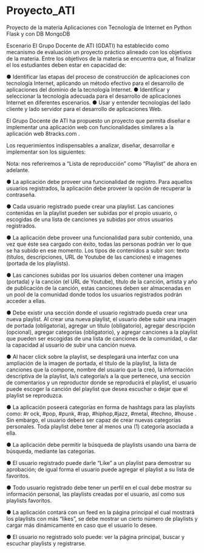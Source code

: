 # Proyecto_ATI

Proyecto de la materia Aplicaciones con Tecnología de Internet en Python Flask y con DB MongoDB

Escenario
El Grupo Docente de ATI (GDATI) ha establecido como mecanismo de evaluación
un proyecto práctico alineado con los objetivos de la materia. Entre los objetivos de
la materia se encuentra que, al finalizar el los estudiantes deben estar en capacidad
de:

● Identificar las etapas del proceso de construcción de aplicaciones con tecnología
Internet, aplicando un método efectivo para el desarrollo de aplicaciones del dominio
de la tecnología Internet.
● Identificar y seleccionar la tecnología adecuada para el desarrollo de aplicaciones
Internet en diferentes escenarios.
● Usar y entender tecnologías del lado cliente y lado servidor para el desarrollo de
aplicaciones Web.

El Grupo Docente de ATI ha propuesto un proyecto que permita diseñar e
implementar una aplicación web con funcionalidades similares a la aplicación web
8tracks.com .

Los requerimientos indispensables a analizar, diseñar, desarrollar e implementar
son los siguientes:

Nota: nos referiremos a “Lista de reproducción” como “Playlist” de ahora en
adelante.

● La aplicación debe proveer una funcionalidad de registro. Para aquellos
usuarios registrados, la aplicación debe proveer la opción de recuperar la
contraseña.

● Cada usuario registrado puede crear una playlist. Las canciones contenidas
en la playlist pueden ser subidas por el propio usuario, o escogidas de una
lista de canciones ya subidas por otros usuarios registrados.

● La aplicación debe proveer una funcionalidad para subir contenido, una vez
que éste sea cargado con éxito, todas las personas podrán ver lo que se ha
subido en ese momento. Los tipos de contenidos a subir son: texto (títulos,
descripciones, URL de Youtube de las canciones) e imagenes (portada de los
playlists).

● Las canciones subidas por los usuarios deben contener una imagen (portada)
y la canción (el URL de Youtube), título de la canción, artista y año de
publicación de la canción, estas canciones deben ser almacenadas en un
pool de la comunidad donde todos los usuarios registrados podrán acceder a
ellas.

● Debe existir una sección donde el usuario registrado pueda crear una nueva
playlist. Al crear una nueva playlist, el usuario debe subir una imagen de
portada (obligatoria), agregar un título (obligatorio), agregar descripción
(opcional), agregar categorías (obligatorio), y agregar canciones a la playlist
que pueden ser escogidas de una lista de canciones de la comunidad, o dar
la capacidad al usuario de subir una canción nueva.

● Al hacer click sobre la playlist, se desplegará una interfaz con una ampliación
de la imagen de portada, el título de la playlist, la lista de canciones que la
compone, nombre del usuario que la creó, la información descriptiva de la
playlist, la/s categoría/s a la que pertenece, una sección de comentarios y un
reproductor donde se reproducirá el playlist, el usuario puede escoger la
canción del playlist que desea escuchar o dejar que el playlist se reproduzca.

● La aplicación poseerá categorías en forma de hashtags para las playlists
como: #r ock, #pop, #punk, #rap, #hiphop,#jazz, #metal, #techno, #house .
Sin embargo, el usuario deberá ser capaz de crear nuevas categorías
personales. Toda playlist debe tener al menos una (1) categoría asociada a
ella.

● La aplicación debe permitir la búsqueda de playlists usando una barra de
búsqueda, mediante las categorías.

● El usuario registrado puede darle “Like” a un playlist para demostrar su
aprobación; de igual forma el usuario puede agregar el playlist a su lista de
favoritos.

● Todo usuario registrado debe tener un perfil en el cual debe mostrar su
información personal, las playlists creadas por el usuario, así como sus
playlists favoritos.

● La aplicación contará con un feed en la página principal el cual mostrará los
playlists con más “likes”, se debe mostrar un cierto número de playlists y
cargar más dinámicamente en caso que el usuario lo desee.

● El usuario no registrado solo puede: ver la página principal, buscar y
escuchar playlists y registrarse.
